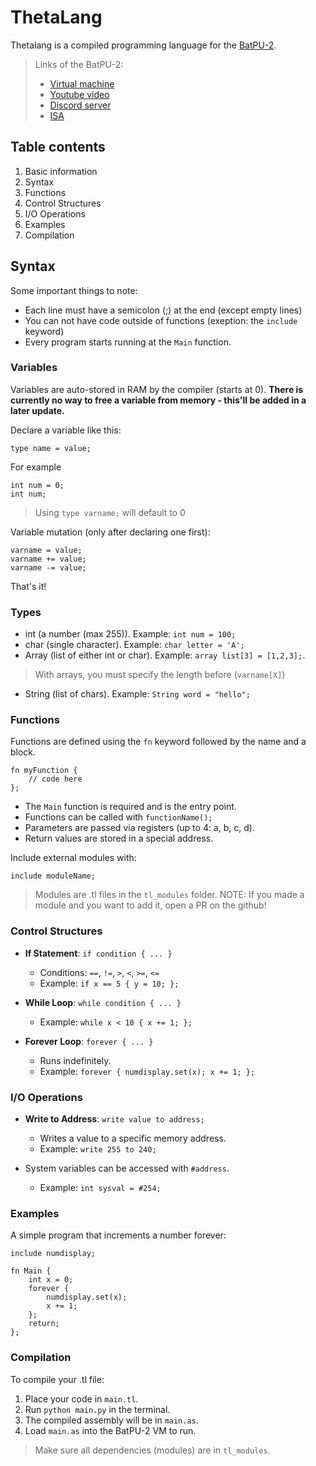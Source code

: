 # ThetaLang
Thetalang is a compiled programming language for the [BatPU-2](https://www.youtube.com/watch?v=3gBZHXqnleU).
> Links of the BatPU-2:
> - [Virtual machine](https://github.com/AdoHTQ/Batpu2-VM)
> - [Youtube video](https://www.youtube.com/watch?v=3gBZHXqnleU)
> - [Discord server](https://discord.gg/V5KFaF63mV)
> - [ISA](https://www.youtube.com/redirect?event=video_description&redir_token=QUFFLUhqblhPeWp5cklPREY5MTNiejNScTBSUExDMlc2Z3xBQ3Jtc0tsSUtzTGtLZUlVTFQxcjNyVWN3S2lrN0NoOGRrRkxsR1doY3hnSGRIbkVWUURiSjR2dVQ1U1RZVDdWOGVWcDRRS0VYVGU5YS1qeWJfSTNTdTVNYWw3cjVkVnFzM25vM3d6dTBObVlpVzRLZW1UdW9VZw&q=https%3A%2F%2Fdocs.google.com%2Fspreadsheets%2Fd%2F1Bj3wHV-JifR2vP4HRYoCWrdXYp3sGMG0Q58Nm56W4aI&v=3gBZHXqnleU)

## Table contents
1. Basic information
2. Syntax
3. Functions
4. Control Structures
5. I/O Operations
6. Examples
7. Compilation

## Syntax
Some important things to note:
- Each line must have a semicolon (;) at the end (except empty lines)
- You can not have code outside of functions (exeption: the `include` keyword)
- Every program starts running at the `Main` function.

### Variables
Variables are auto-stored in RAM by the compiler (starts at 0). **There is currently no way to free a variable from memory - this'll be added in a later update.**

Declare a variable like this:
```
type name = value;
```
For example
```
int num = 0;
int num;
```
> Using `type varname;` will default to 0

Variable mutation (only after declaring one first):
```
varname = value;
varname += value;
varname -= value;
```

That's it!

### Types
- int (a number (max 255)). Example: `int num = 100;`
- char (single character). Example: `char letter = 'A';`
- Array (list of either int or char). Example: `array list[3] = [1,2,3];`. 
> With arrays, you must specify the length before (`varname[X]`)
- String (list of chars). Example: `String word = "hello";`

### Functions
Functions are defined using the `fn` keyword followed by the name and a block.

```
fn myFunction {
    // code here
};
```

- The `Main` function is required and is the entry point.
- Functions can be called with `functionName();`
- Parameters are passed via registers (up to 4: a, b, c, d).
- Return values are stored in a special address.

Include external modules with:
```
include moduleName;
```
> Modules are .tl files in the `tl_modules` folder.
> NOTE: If you made a module and you want to add it, open a PR on the github!

### Control Structures
- **If Statement**: `if condition { ... }`
  - Conditions: `==`, `!=`, `>`, `<`, `>=`, `<=`
  - Example: `if x == 5 { y = 10; };`

- **While Loop**: `while condition { ... }`
  - Example: `while x < 10 { x += 1; };`

- **Forever Loop**: `forever { ... }`
  - Runs indefinitely.
  - Example: `forever { numdisplay.set(x); x += 1; };`

### I/O Operations
- **Write to Address**: `write value to address;`
  - Writes a value to a specific memory address.
  - Example: `write 255 to 240;`

- System variables can be accessed with `#address`.
  - Example: `int sysval = #254;`

### Examples
A simple program that increments a number forever:

```
include numdisplay;

fn Main {
    int x = 0;
    forever {
        numdisplay.set(x);
        x += 1;
    };
    return;
};
```

### Compilation
To compile your .tl file:
1. Place your code in `main.tl`.
2. Run `python main.py` in the terminal.
3. The compiled assembly will be in `main.as`.
4. Load `main.as` into the BatPU-2 VM to run.

> Make sure all dependencies (modules) are in `tl_modules`.